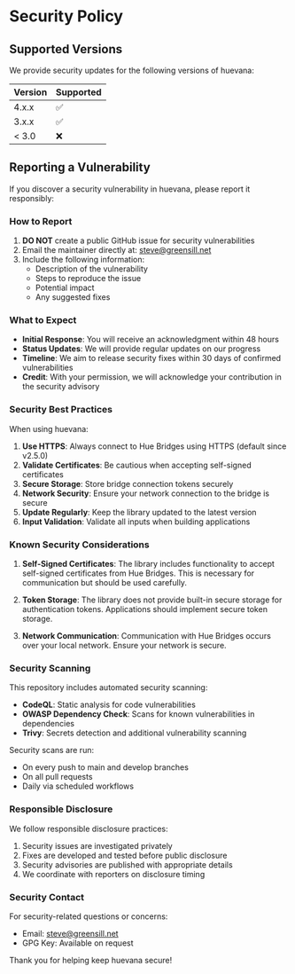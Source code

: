 # Security Policy

## Supported Versions

We provide security updates for the following versions of huevana:

| Version | Supported          |
| ------- | ------------------ |
| 4.x.x   | :white_check_mark: |
| 3.x.x   | :white_check_mark: |
| < 3.0   | :x:                |

## Reporting a Vulnerability

If you discover a security vulnerability in huevana, please report it responsibly:

### How to Report

1. **DO NOT** create a public GitHub issue for security vulnerabilities
2. Email the maintainer directly at: steve@greensill.net
3. Include the following information:
   - Description of the vulnerability
   - Steps to reproduce the issue
   - Potential impact
   - Any suggested fixes

### What to Expect

- **Initial Response**: You will receive an acknowledgment within 48 hours
- **Status Updates**: We will provide regular updates on our progress
- **Timeline**: We aim to release security fixes within 30 days of confirmed vulnerabilities
- **Credit**: With your permission, we will acknowledge your contribution in the security advisory

### Security Best Practices

When using huevana:

1. **Use HTTPS**: Always connect to Hue Bridges using HTTPS (default since v2.5.0)
2. **Validate Certificates**: Be cautious when accepting self-signed certificates
3. **Secure Storage**: Store bridge connection tokens securely
4. **Network Security**: Ensure your network connection to the bridge is secure
5. **Update Regularly**: Keep the library updated to the latest version
6. **Input Validation**: Validate all inputs when building applications

### Known Security Considerations

1. **Self-Signed Certificates**: The library includes functionality to accept self-signed certificates from Hue Bridges. This is necessary for communication but should be used carefully.

2. **Token Storage**: The library does not provide built-in secure storage for authentication tokens. Applications should implement secure token storage.

3. **Network Communication**: Communication with Hue Bridges occurs over your local network. Ensure your network is secure.

### Security Scanning

This repository includes automated security scanning:

- **CodeQL**: Static analysis for code vulnerabilities
- **OWASP Dependency Check**: Scans for known vulnerabilities in dependencies
- **Trivy**: Secrets detection and additional vulnerability scanning

Security scans are run:
- On every push to main and develop branches
- On all pull requests
- Daily via scheduled workflows

### Responsible Disclosure

We follow responsible disclosure practices:

1. Security issues are investigated privately
2. Fixes are developed and tested before public disclosure
3. Security advisories are published with appropriate details
4. We coordinate with reporters on disclosure timing

### Security Contact

For security-related questions or concerns:
- Email: steve@greensill.net
- GPG Key: Available on request

Thank you for helping keep huevana secure!
